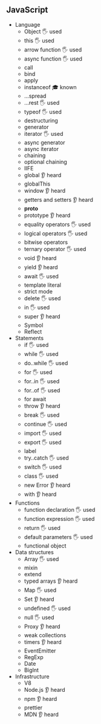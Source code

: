 ## JavaScript

- Language
  - Object 🖐️ used
  - this 🖐️ used
  - arrow function 🖐️ used
  - async function 🖐️ used
  - call
  - bind
  - apply
  - instanceof 🎓 known
  - ...spread
  - ...rest 🖐️ used
  - typeof 🖐️ used
  - destructuring
  - generator
  - iterator 🖐️ used
  - async generator
  - async iterator
  - chaining
  - optional chaining
  - IIFE
  - global 👂 heard
  - globalThis
  - window 👂 heard
  - getters and setters 👂 heard
  - __proto__
  - prototype 👂 heard
  - equality operators 🖐️ used
  - logical operators 🖐️ used
  - bitwise operators 
  - ternary operator 🖐️ used
  - void 👂 heard
  - yield 👂 heard
  - await 🖐️ used
  - template literal
  - strict mode
  - delete 🖐️ used
  - in 🖐️ used
  - super 👂 heard
  - Symbol
  - Reflect
- Statements
  - if 🖐️ used
  - while 🖐️ used
  - do..while 🖐️ used
  - for 🖐️ used
  - for..in 🖐️ used
  - for..of 🖐️ used
  - for await
  - throw 👂 heard
  - break 🖐️ used
  - continue 🖐️ used
  - import 🖐️ used
  - export 🖐️ used
  - label
  - try..catch 🖐️ used
  - switch 🖐️ used
  - class 🖐️ used
  - new Error 👂 heard
  - with 👂 heard
- Functions
  - function declaration 🖐️ used
  - function expression 🖐️ used
  - return 🖐️ used
  - default parameters 🖐️ used
  - functional object
- Data structures
  - Array 🖐️ used
  - mixin
  - extend
  - typed arrays 👂 heard
  - Map 🖐️ used
  - Set 👂 heard
  - undefined 🖐️ used
  - null 🖐️ used
  - Proxy 👂 heard
  - weak collections
  - timers 👂 heard
  - EventEmitter
  - RegExp
  - Date
  - BigInt
- Infrastructure
  - V8
  - Node.js 👂 heard
  - npm 👂 heard
  - prettier
  - MDN 👂 heard
